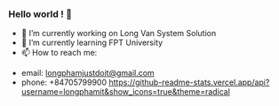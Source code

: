 ### Hello world ! 👋
- 🔭 I’m currently working on Long Van System Solution
- 🌱 I’m currently learning FPT University
- 📫 How to reach me: 
* email: longphamjustdoit@gmail.com
* phone: +84705799900
https://github-readme-stats.vercel.app/api?username=longphamit&show_icons=true&theme=radical


